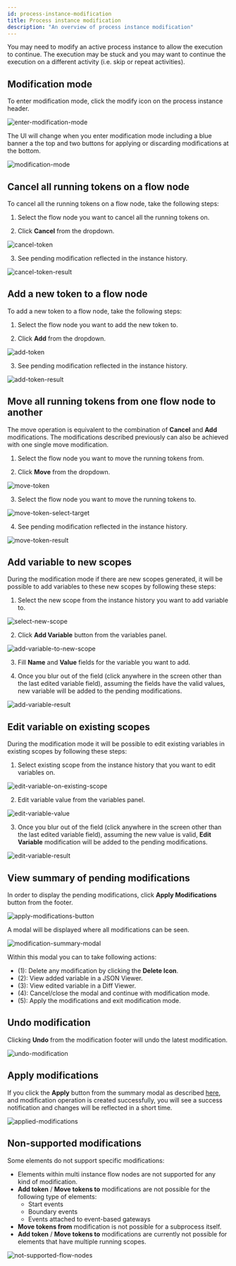 ```yaml
---
id: process-instance-modification
title: Process instance modification
description: "An overview of process instance modification"
---
```


You may need to modify an active process instance to allow the execution to continue. The execution may be stuck and you may want to continue the execution on a different activity (i.e. skip or repeat activities).

## Modification mode

To enter modification mode, click the modify icon on the process instance header.

![enter-modification-mode](./img/modifications/enter-modification-mode.png)

The UI will change when you enter modification mode including a blue banner a the top and two buttons for applying or discarding modifications at the bottom.

![modification-mode](./img/modifications/modification-mode.png)

## Cancel all running tokens on a flow node

To cancel all the running tokens on a flow node, take the following steps:

1. Select the flow node you want to cancel all the running tokens on.

2. Click **Cancel** from the dropdown.

![cancel-token](./img/modifications/cancel-token.png)

3. See pending modification reflected in the instance history.

![cancel-token-result](./img/modifications/add-token-result.png)

## Add a new token to a flow node

To add a new token to a flow node, take the following steps:

1. Select the flow node you want to add the new token to.

2. Click **Add** from the dropdown.

![add-token](./img/modifications/add-token.png)

3. See pending modification reflected in the instance history.

![add-token-result](./img/modifications/add-token-result.png)

## Move all running tokens from one flow node to another

The move operation is equivalent to the combination of **Cancel** and **Add** modifications. The modifications described previously can also be achieved with one single move modification.

1. Select the flow node you want to move the running tokens from.

2. Click **Move** from the dropdown.

![move-token](./img/modifications/move-token.png)

3. Select the flow node you want to move the running tokens to.

![move-token-select-target](./img/modifications/move-token-select-target.png)

4. See pending modification reflected in the instance history.

![move-token-result](./img/modifications/move-token-result.png)

## Add variable to new scopes

During the modification mode if there are new scopes generated, it will be possible to add variables to these new scopes by following these steps:

1. Select the new scope from the instance history you want to add variable to.

![select-new-scope](./img/modifications/select-new-scope.png)

2. Click **Add Variable** button from the variables panel.

![add-variable-to-new-scope](./img/modifications/add-variable-to-new-scope.png)

3. Fill **Name** and **Value** fields for the variable you want to add.

4. Once you blur out of the field (click anywhere in the screen other than the last edited variable field), assuming the fields have the valid values, new variable will be added to the pending modifications.

![add-variable-result](./img/modifications/add-variable-result.png)

## Edit variable on existing scopes

During the modification mode it will be possible to edit existing variables in existing scopes by following these steps:

1. Select existing scope from the instance history that you want to edit variables on.

![edit-variable-on-existing-scope](./img/modifications/edit-variable-on-existing-scope.png)

2. Edit variable value from the variables panel.

![edit-variable-value](./img/modifications/edit-variable-value.png)

3. Once you blur out of the field (click anywhere in the screen other than the last edited variable field), assuming the new value is valid, **Edit Variable** modification will be added to the pending modifications.

![edit-variable-result](./img/modifications/edit-variable-result.png)

## View summary of pending modifications

In order to display the pending modifications, click **Apply Modifications** button from the footer.

![apply-modifications-button](./img/modifications/apply-modifications-button.png)

A modal will be displayed where all modifications can be seen.

![modification-summary-modal](./img/modifications/modification-summary-modal.png)

Within this modal you can to take following actions:

- (1): Delete any modification by clicking the **Delete Icon**.
- (2): View added variable in a JSON Viewer.
- (3): View edited variable in a Diff Viewer.
- (4): Cancel/close the modal and continue with modification mode.
- (5): Apply the modifications and exit modification mode.

## Undo modification

Clicking **Undo** from the modification footer will undo the latest modification.

![undo-modification](./img/modifications/undo-modification.png)

## Apply modifications

If you click the **Apply** button from the summary modal as described [here](#view-summary-of-pending-modifications), and modification operation is created successfully, you will see a success notification and changes will be reflected in a short time.

![applied-modifications](./img/modifications/applied-modifications.png)

## Non-supported modifications

Some elements do not support specific modifications:

- Elements within multi instance flow nodes are not supported for any kind of modification.
- **Add token** / **Move tokens to** modifications are not possible for the following type of elements:
  - Start events
  - Boundary events
  - Events attached to event-based gateways
- **Move tokens from** modification is not possible for a subprocess itself.
- **Add token** / **Move tokens to** modifications are currently not possible for elements that have multiple running scopes.

![not-supported-flow-nodes](./img/modifications/not-supported-flow-nodes.png)
